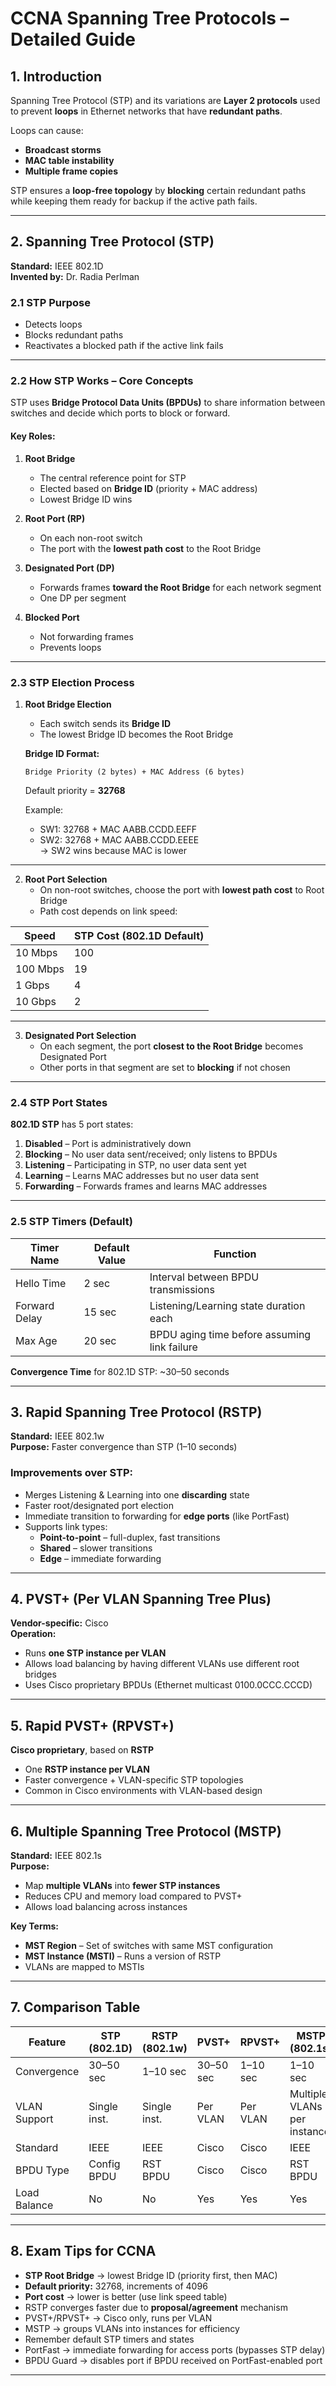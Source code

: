 
# CCNA Spanning Tree Protocols – Detailed Guide

## 1. Introduction

Spanning Tree Protocol (STP) and its variations are **Layer 2 protocols** used to prevent **loops** in Ethernet networks that have **redundant paths**.

Loops can cause:
- **Broadcast storms**
- **MAC table instability**
- **Multiple frame copies**
  
STP ensures a **loop-free topology** by **blocking** certain redundant paths while keeping them ready for backup if the active path fails.

---

## 2. Spanning Tree Protocol (STP)

**Standard:** IEEE 802.1D  
**Invented by:** Dr. Radia Perlman  

### 2.1 STP Purpose
- Detects loops
- Blocks redundant paths
- Reactivates a blocked path if the active link fails

---

### 2.2 How STP Works – Core Concepts

STP uses **Bridge Protocol Data Units (BPDUs)** to share information between switches and decide which ports to block or forward.

#### Key Roles:
1. **Root Bridge**
   - The central reference point for STP
   - Elected based on **Bridge ID** (priority + MAC address)
   - Lowest Bridge ID wins

2. **Root Port (RP)**
   - On each non-root switch
   - The port with the **lowest path cost** to the Root Bridge

3. **Designated Port (DP)**
   - Forwards frames **toward the Root Bridge** for each network segment
   - One DP per segment

4. **Blocked Port**
   - Not forwarding frames
   - Prevents loops

---

### 2.3 STP Election Process

1. **Root Bridge Election**
   - Each switch sends its **Bridge ID**
   - The lowest Bridge ID becomes the Root Bridge

   **Bridge ID Format:**
   ```
   Bridge Priority (2 bytes) + MAC Address (6 bytes)
   ```
   Default priority = **32768**

   Example:
   - SW1: 32768 + MAC AABB.CCDD.EEFF
   - SW2: 32768 + MAC AABB.CCDD.EEEE  
   → SW2 wins because MAC is lower

---

2. **Root Port Selection**
   - On non-root switches, choose the port with **lowest path cost** to Root Bridge
   - Path cost depends on link speed:

| Speed      | STP Cost (802.1D Default) |
|------------|----------------------------|
| 10 Mbps    | 100                        |
| 100 Mbps   | 19                         |
| 1 Gbps     | 4                          |
| 10 Gbps    | 2                          |

---

3. **Designated Port Selection**
   - On each segment, the port **closest to the Root Bridge** becomes Designated Port
   - Other ports in that segment are set to **blocking** if not chosen

---

### 2.4 STP Port States

**802.1D STP** has 5 port states:

1. **Disabled** – Port is administratively down
2. **Blocking** – No user data sent/received; only listens to BPDUs
3. **Listening** – Participating in STP, no user data sent yet
4. **Learning** – Learns MAC addresses but no user data sent
5. **Forwarding** – Forwards frames and learns MAC addresses

---

### 2.5 STP Timers (Default)

| Timer Name   | Default Value | Function                                    |
|--------------|--------------|---------------------------------------------|
| Hello Time   | 2 sec        | Interval between BPDU transmissions         |
| Forward Delay| 15 sec       | Listening/Learning state duration each      |
| Max Age      | 20 sec       | BPDU aging time before assuming link failure|

**Convergence Time** for 802.1D STP: ~30–50 seconds

---

## 3. Rapid Spanning Tree Protocol (RSTP)

**Standard:** IEEE 802.1w  
**Purpose:** Faster convergence than STP (1–10 seconds)

### Improvements over STP:
- Merges Listening & Learning into one **discarding** state
- Faster root/designated port election
- Immediate transition to forwarding for **edge ports** (like PortFast)
- Supports link types:
  - **Point-to-point** – full-duplex, fast transitions
  - **Shared** – slower transitions
  - **Edge** – immediate forwarding

---

## 4. PVST+ (Per VLAN Spanning Tree Plus)

**Vendor-specific:** Cisco  
**Operation:**
- Runs **one STP instance per VLAN**
- Allows load balancing by having different VLANs use different root bridges
- Uses Cisco proprietary BPDUs (Ethernet multicast 0100.0CCC.CCCD)

---

## 5. Rapid PVST+ (RPVST+)

**Cisco proprietary**, based on **RSTP**
- One **RSTP instance per VLAN**
- Faster convergence + VLAN-specific STP topologies
- Common in Cisco environments with VLAN-based design

---

## 6. Multiple Spanning Tree Protocol (MSTP)

**Standard:** IEEE 802.1s  
**Purpose:**
- Map **multiple VLANs** into **fewer STP instances**
- Reduces CPU and memory load compared to PVST+
- Allows load balancing across instances

**Key Terms:**
- **MST Region** – Set of switches with same MST configuration
- **MST Instance (MSTI)** – Runs a version of RSTP
- VLANs are mapped to MSTIs

---

## 7. Comparison Table

| Feature      | STP (802.1D) | RSTP (802.1w) | PVST+ | RPVST+ | MSTP (802.1s) |
|--------------|-------------|--------------|-------|--------|---------------|
| Convergence  | 30–50 sec   | 1–10 sec     | 30–50 sec | 1–10 sec | 1–10 sec |
| VLAN Support | Single inst.| Single inst. | Per VLAN | Per VLAN | Multiple VLANs per instance |
| Standard     | IEEE        | IEEE         | Cisco  | Cisco   | IEEE         |
| BPDU Type    | Config BPDU | RST BPDU     | Cisco  | Cisco   | RST BPDU    |
| Load Balance | No          | No           | Yes    | Yes     | Yes         |

---

## 8. Exam Tips for CCNA

- **STP Root Bridge** → lowest Bridge ID (priority first, then MAC)
- **Default priority:** 32768, increments of 4096
- **Port cost** → lower is better (use link speed table)
- RSTP converges faster due to **proposal/agreement** mechanism
- PVST+/RPVST+ → Cisco only, runs per VLAN
- MSTP → groups VLANs into instances for efficiency
- Remember default STP timers and states
- PortFast → immediate forwarding for access ports (bypasses STP delay)
- BPDU Guard → disables port if BPDU received on PortFast-enabled port

---
